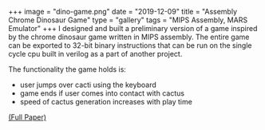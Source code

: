 +++
image = "dino-game.png"
date = "2019-12-09"
title = "Assembly Chrome Dinosaur Game"
type = "gallery"
tags = "MIPS Assembly, MARS Emulator"
+++
I designed and built a preliminary version of a game inspired by the chrome dinosaur game written in MIPS assembly. The entire game can be exported to 32-bit binary instructions that can be run on the single cycle cpu built in verilog as a part of another project.

The functionality the game holds is: 

- user jumps over cacti using the keyboard
- game ends if user comes into contact with cactus
- speed of cactus generation increases with play time 

[(Full Paper)](https://github.com/naviatolin/Jumping-Dino-MIPS/blob/master/MIPS%20Game%20Jumping%20Dinosaur.md)